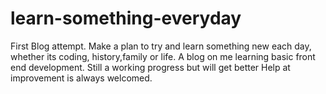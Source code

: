 # learn-something-everyday
First Blog attempt.
Make a plan to try and learn something new each day, whether its coding, history,family or life.
A blog on me learning basic front end development. 
Still a working progress but will get better
Help at improvement is always welcomed.
